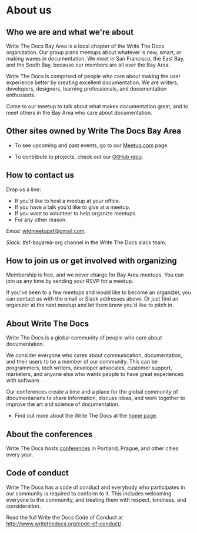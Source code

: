# About us

## Who we are and what we're about
Write The Docs Bay Area is a local chapter of the Write The Docs organization. Our group plans meetups about whatever is new, smart, or making waves in documentation. We meet in San Francisco, the East Bay, and the South Bay, because our members are all over the Bay Area.

Write The Docs is comprised of people who care about making the user experience better by creating excellent documentation. We are writers, developers, designers, learning professionals, and documentation enthusiasts.

Come to our meetup to talk about what makes documentation great, and to meet others in the Bay Area who care about documentation.

## Other sites owned by Write The Docs Bay Area

* To see upcoming and past events, go to our [Meetup.com](https://www.meetup.com/Write-the-Docs-SF/events/) page.

* To contribute to projects, check out our [GitHub repo](https://github.com/San-Francisco-Write-The-Docs).

## How to contact us

Drop us a line:

* If you'd like to host a meetup at your office.
* If you have a talk you'd like to give at a meetup.
* If you want to volunteer to help organize meetups.
* For any other reason.

*Email:* wtdmeetupsf@gmail.com.

*Slack:* #sf-bayarea-org channel in the Write The Docs slack team.

## How to join us or get involved with organizing

Membership is free, and we never charge for Bay Area meetups. You can join us any time by sending your RSVP for a meetup.

If you've been to a few meetups and would like to become an organizer, you can contact us with the email or Slack addresses above. Or just find an organizer at the next meetup and let them know you'd like to pitch in.

## About  Write The Docs

Write The Docs is a global community of people who care about documentation.

We consider everyone who cares about communication, documentation, and their users to be a member of our community. This can be programmers, tech writers, developer advocates, customer support, marketers, and anyone else who wants people to have great experiences with software.

Our conferences create a time and a place for the global community of documentarians to share information, discuss ideas, and work together to improve the art and science of documentation.

* Find out more about the Write The Docs at the [home page](https://www.writethedocs.org/).

## About the conferences

Write The Docs hosts [conferences](https://www.writethedocs.org/conf/) in Portland, Prague, and other cities every year.

## Code of conduct

Write The Docs has a code of conduct and everybody who participates in our community is required to conform to it. This includes welcoming everyone to the community, and treating them with respect, kindness, and consideration.

Read the full Write the Docs Code of Conduct at http://www.writethedocs.org/code-of-conduct/ .
